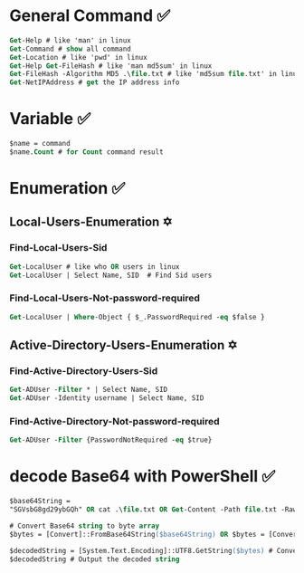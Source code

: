 # General Command ✅
```ps
Get-Help # like 'man' in linux
Get-Command # show all command
Get-Location # like 'pwd' in linux
Get-Help Get-FileHash # like 'man md5sum' in linux
Get-FileHash -Algorithm MD5 .\file.txt # like 'md5sum file.txt' in linux
Get-NetIPAddress # get the IP address info
```
# Variable ✅
```ps
$name = command 
$name.Count # for Count command result 
```
# Enumeration ✅
## Local-Users-Enumeration ✡️
### Find-Local-Users-Sid
```ps
Get-LocalUser # like who OR users in linux
Get-LocalUser | Select Name, SID  # Find Sid users 
```
### Find-Local-Users-Not-password-required
```ps
Get-LocalUser | Where-Object { $_.PasswordRequired -eq $false }
```

## Active-Directory-Users-Enumeration ✡️
### Find-Active-Directory-Users-Sid
```ps
Get-ADUser -Filter * | Select Name, SID
Get-ADUser -Identity username | Select Name, SID
```
### Find-Active-Directory-Not-password-required
```ps
Get-ADUser -Filter {PasswordNotRequired -eq $true}
```

# decode Base64 with PowerShell ✅
```ps
$base64String = 
"SGVsbG8gd29ybGQh" OR cat .\file.txt OR Get-Content -Path file.txt -Raw

# Convert Base64 string to byte array
$bytes = [Convert]::FromBase64String($base64String) OR $bytes = [Convert]::FromBase64String((cat file.txt)) 

$decodedString = [System.Text.Encoding]::UTF8.GetString($bytes) # Convert byte array to a plain text string
$decodedString # Output the decoded string
```
